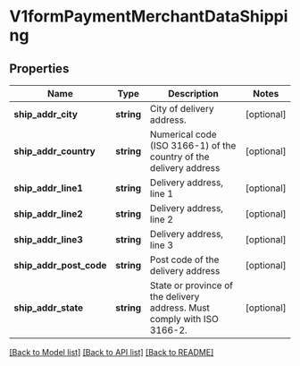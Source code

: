 # V1formPaymentMerchantDataShipping

## Properties
Name | Type | Description | Notes
------------ | ------------- | ------------- | -------------
**ship_addr_city** | **string** | City of delivery address. | [optional] 
**ship_addr_country** | **string** | Numerical code (ISO 3166-1) of the country of the delivery address | [optional] 
**ship_addr_line1** | **string** | Delivery address, line 1 | [optional] 
**ship_addr_line2** | **string** | Delivery address, line 2 | [optional] 
**ship_addr_line3** | **string** | Delivery address, line 3 | [optional] 
**ship_addr_post_code** | **string** | Post code of the delivery address | [optional] 
**ship_addr_state** | **string** | State or province of the delivery address. Must comply with ISO 3166-2. | [optional] 

[[Back to Model list]](../../README.md#documentation-for-models) [[Back to API list]](../../README.md#documentation-for-api-endpoints) [[Back to README]](../../README.md)

